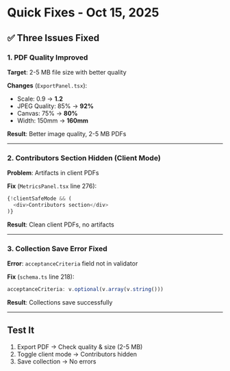 # Quick Fixes - Oct 15, 2025

## ✅ Three Issues Fixed

### 1. PDF Quality Improved
**Target**: 2-5 MB file size with better quality

**Changes** (`ExportPanel.tsx`):
- Scale: 0.9 → **1.2**
- JPEG Quality: 85% → **92%**
- Canvas: 75% → **80%**
- Width: 150mm → **160mm**

**Result**: Better image quality, 2-5 MB PDFs

---

### 2. Contributors Section Hidden (Client Mode)
**Problem**: Artifacts in client PDFs

**Fix** (`MetricsPanel.tsx` line 276):
```typescript
{!clientSafeMode && (
  <div>Contributors section</div>
)}
```

**Result**: Clean client PDFs, no artifacts

---

### 3. Collection Save Error Fixed
**Error**: `acceptanceCriteria` field not in validator

**Fix** (`schema.ts` line 218):
```typescript
acceptanceCriteria: v.optional(v.array(v.string()))
```

**Result**: Collections save successfully

---

## Test It
1. Export PDF → Check quality & size (2-5 MB)
2. Toggle client mode → Contributors hidden
3. Save collection → No errors
